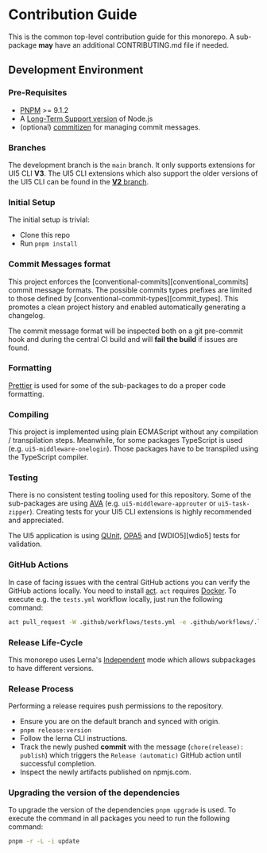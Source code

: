 # Contribution Guide

This is the common top-level contribution guide for this monorepo.
A sub-package **may** have an additional CONTRIBUTING.md file if needed.

## Development Environment

### Pre-Requisites

- [PNPM](https://pnpm.io/installation) >= 9.1.2
- A [Long-Term Support version](https://nodejs.org/en/about/releases/) of Node.js
- (optional) [commitizen](https://github.com/commitizen/cz-cli#installing-the-command-line-tool) for managing commit messages.

### Branches

The development branch is the `main` branch. It only supports extensions for UI5 CLI **V3**. The UI5 CLI extensions which also support the older versions of the UI5 CLI can be found in the [**V2** branch](https://github.com/ui5-community/ui5-ecosystem-showcase/tree/v2).

### Initial Setup

The initial setup is trivial:

- Clone this repo
- Run `pnpm install`

### Commit Messages format

This project enforces the [conventional-commits][conventional_commits] commit message formats.
The possible commits types prefixes are limited to those defined by [conventional-commit-types][commit_types].
This promotes a clean project history and enabled automatically generating a changelog.

The commit message format will be inspected both on a git pre-commit hook
and during the central CI build and will **fail the build** if issues are found.

### Formatting

[Prettier](https://prettier.io/) is used for some of the sub-packages to do a proper code formatting.

### Compiling

This project is implemented using plain ECMAScript without any compilation / transpilation steps. Meanwhile, for some packages TypeScript is used (e.g. `ui5-middleware-onelogin`). Those packages have to be transpiled using the TypeScript compiler.

### Testing

There is no consistent testing tooling used for this repository. Some of the sub-packages are using [AVA][ava] (e.g. `ui5-middleware-approuter` or `ui5-task-zipper`). Creating tests for your UI5 CLI extensions is highly recommended and appreciated.

The UI5 application is using [QUnit][qunit], [OPA5][opa5] and [WDIO5][wdio5] tests for validation.

[ava]: https://github.com/avajs/ava
[qunit]: https://openui5.hana.ondemand.com/topic/09d145cd86ee4f8e9d08715f1b364c51
[opa5]: https://openui5.hana.ondemand.com/topic/22f175e7084247bc896c15280af9d1dc
[wdi5]: https://github.com/js-soft/wdi5#readme

### GitHub Actions

In case of facing issues with the central GitHub actions you can verify the GitHub actions locally. You need to install [act](https://github.com/nektos/act). `act` requires [Docker](https://www.docker.com/). To execute e.g. the `tests.yml` workflow locally, just run the following command:

```sh
act pull_request -W .github/workflows/tests.yml -e .github/workflows/.local-env.json
```

### Release Life-Cycle

This monorepo uses Lerna's [Independent][lerna-mode] mode which allows subpackages to have different versions.

[lerna-mode]: https://github.com/lerna/lerna#independent-mode

### Release Process

Performing a release requires push permissions to the repository.

- Ensure you are on the default branch and synced with origin.
- `pnpm release:version`
- Follow the lerna CLI instructions.
- Track the newly pushed **commit** with the message (`chore(release): publish`) which triggers the `Release (automatic)` GitHub action until successful completion.
- Inspect the newly artifacts published on npmjs.com.

### Upgrading the version of the dependencies

To upgrade the version of the dependencies `pnpm upgrade` is used. To execute the command in all packages you need to run the following command:

```bash
pnpm -r -L -i update
```
